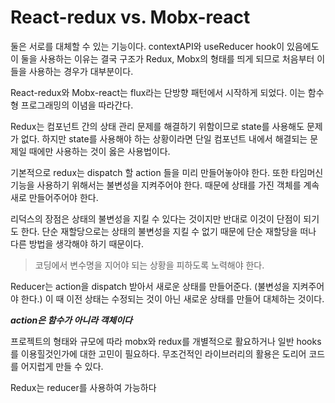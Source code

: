 # React-redux vs. Mobx-react

둘은 서로를 대체할 수 있는 기능이다. contextAPI와 useReducer hook이 있음에도 이 둘을 사용하는 이유는 결국 구조가 Redux, Mobx의 형태를 띄게 되므로 처음부터 이들을 사용하는 경우가 대부분이다.

React-redux와 Mobx-react는 flux라는 단방향 패턴에서 시작하게 되었다. 이는 함수형 프로그래밍의 이념을 따라간다.

Redux는 컴포넌트 간의 상태 관리 문제를 해결하기 위함이므로 state를 사용해도 문제가 없다. 하지만 state를 사용해야 하는 상황이라면 단일 컴포넌트 내에서 해결되는 문제일 때에만 사용하는 것이 옳은 사용법이다.

기본적으로 redux는 dispatch 할 action 들을 미리 만들어놓아야 한다. 또한 타임머신 기능을 사용하기 위해서는 불변성을 지켜주어야 한다. 때문에 상태를 가진 객체를 계속 새로 만들어주어야 한다.

리덕스의 장점은 상태의 불변성을 지킬 수 있다는 것이지만 반대로 이것이 단점이 되기도 한다. 단순 재할당으로는 상태의 불변성을 지킬 수 없기 때문에 단순 재할당을 떠나 다른 방법을 생각해야 하기 때문이다.

> 코딩에서 변수명을 지어야 되는 상황을 피하도록 노력해야 한다. 

Reducer는 action을 dispatch 받아서 새로운 상태를 만들어준다. (불변성을 지켜주어야 한다.) 이 때 이전 상태는 수정되는 것이 아닌 새로운 상태를 만들어 대체하는 것이다.

***action은 함수가 아니라 객체이다***

프로젝트의 형태와 규모에 따라 mobx와 redux를 개별적으로 활요하거나 일반 hooks를 이용힐것인가에 대한 고민이 필요하다. 무조건적인 라이브러리의 활용은 도리어 코드를 어지럽게 만들 수 있다.

Redux는 reducer를 사용하여 가능하다
